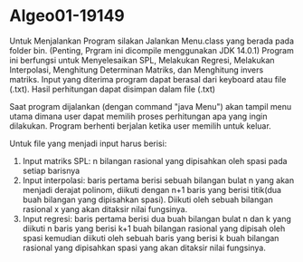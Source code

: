 # Algeo01-19149

Untuk Menjalankan Program silakan Jalankan Menu.class yang berada pada folder bin. (Penting, Prgram ini dicompile menggunakan JDK 14.0.1)
Program ini berfungsi untuk Menyelesaikan SPL, Melakukan Regresi, Melakukan Interpolasi, Menghitung Determinan Matriks, dan Menghitung invers matriks.
Input yang diterima program dapat berasal dari keyboard atau file (.txt).
Hasil perhitungan dapat disimpan dalam file (.txt)

Saat program dijalankan (dengan command "java Menu") akan tampil menu utama dimana user dapat memilih proses perhitungan apa yang ingin dilakukan.
Program berhenti berjalan ketika user memilih untuk keluar.

Untuk file yang menjadi input harus berisi:
1. Input matriks SPL: n bilangan rasional yang dipisahkan oleh spasi pada setiap barisnya
2. Input interpolasi: baris pertama berisi sebuah bilangan bulat n yang akan menjadi derajat polinom, diikuti dengan n+1 baris yang berisi titik(dua buah bilangan yang dipisahkan spasi). Diikuti oleh sebuah bilangan rasional x yang akan ditaksir nilai fungsinya.
3. Input regresi: baris pertama berisi dua buah bilangan bulat n dan k yang diikuti n baris yang berisi k+1 buah bilangan rasional yang dipisah oleh spasi kemudian diikuti oleh sebuah baris yang berisi k buah bilangan rasional yang dipisahkan spasi yang akan ditaksir nilai fungsinya.
